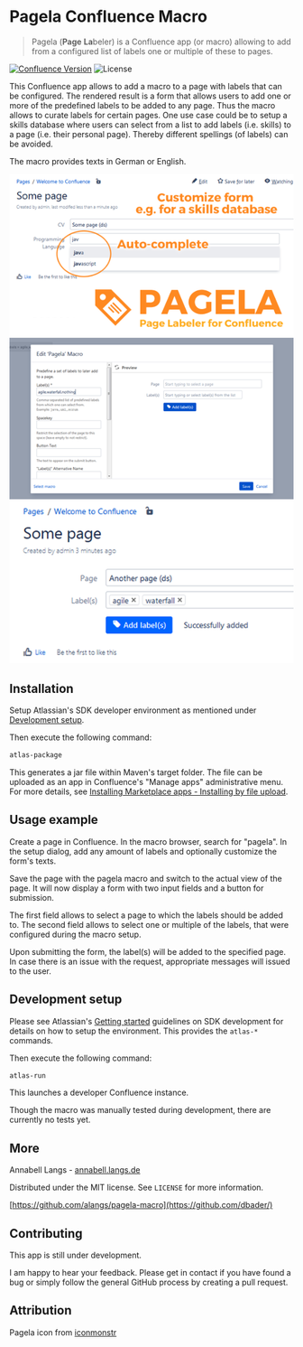 # Pagela Confluence Macro
> Pagela (**Page** **La**beler) is a Confluence app (or macro) allowing to add from a configured list of labels one or multiple of these to pages. 

[![Confluence Version][conf-image]][conf-url] ![License][license-image]

This Confluence app allows to add a macro to a page with labels that can be configured. The rendered result is a form that allows users to add one or more of the predefined labels to be added to any page.
Thus the macro allows to curate labels for certain pages. One use case could be to setup a skills database where users can select from a list to add labels (i.e. skills) to a page (i.e. their personal page). Thereby different spellings (of labels) can be avoided.

The macro provides texts in German or English.

![Pagela-Form1](src/main/resources/images/highlight3_cropped.png)
![Pagela-Form2](src/main/resources/images/highlight1_cropped.png)
![Pagela-Form2](src/main/resources/images/highlight2_cropped.png)

## Installation

Setup Atlassian's SDK developer environment as mentioned under [Development setup](#dev).

Then execute the following command:

```sh
atlas-package
```

This generates a jar file within Maven's target folder. The file can be uploaded as an app in Confluence's "Manage apps" administrative menu. For more details, see [Installing Marketplace apps - Installing by file upload][conf-install-app].

## Usage example

Create a page in Confluence. In the macro browser, search for "pagela". In the setup dialog, add any amount of labels and optionally customize the form's texts.

Save the page with the pagela macro and switch to the actual view of the page. It will now display a form with two input fields and a button for submission.

The first field allows to select a page to which the labels should be added to. The second field allows to select one or multiple of the labels, that were configured during the macro setup.

Upon submitting the form, the label(s) will be added to the specified page. In case there is an issue with the request, appropriate messages will issued to the user.

## <a name="dev"></a>Development setup

Please see Atlassian's [Getting started][conf-dev] guidelines on SDK development for details on how to setup the environment. This provides the ```atlas-*``` commands.

Then execute the following command:

```sh
atlas-run
```

This launches a developer Confluence instance.

Though the macro was manually tested during development, there are currently no tests yet.

## More

Annabell Langs - [annabell.langs.de](http://www.annabell.langs.de)

Distributed under the MIT license. See ``LICENSE`` for more information.

[https://github.com/alangs/pagela-macro](https://github.com/dbader/)

## Contributing

This app is still under development.

I am happy to hear your feedback. Please get in contact if you have found a bug or simply follow the general GitHub process by creating a pull request.

## Attribution

Pagela icon from [iconmonstr][icon]

<!-- Markdown link & img dfn's -->
[conf-image]: https://img.shields.io/badge/Confluence-6.15.6-green.svg
[conf-url]: https://atlassian.com/software/confluence
[conf-dev]: https://developer.atlassian.com/server/framework/atlassian-sdk/
[conf-install-app]: https://confluence.atlassian.com/upm/installing-add-ons-273875715.html
[license-image]: https://img.shields.io/github/license/alangs/pagela-macro.svg
[icon]: https://iconmonstr.com/
[langs]: http://www.annabell.langs.de
